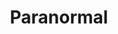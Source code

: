 ---
title: Paranormal
crosslinks:
- AskReddit
- Glitch_in_the_Matrix
- nosleep
- Humanoidencounters
- Thetruthishere
- Ghosts
- skinwalkers
- Missing411
- Psychic
- DemonExperiences
- TrueChristian
- tmsbmeta
- occult
- explainlikeimfive
- DebateReligion
- Sleepparalysis
- u_imguralbumbot
- AncientAliens
- TheArmorofGod
- Christianity
---